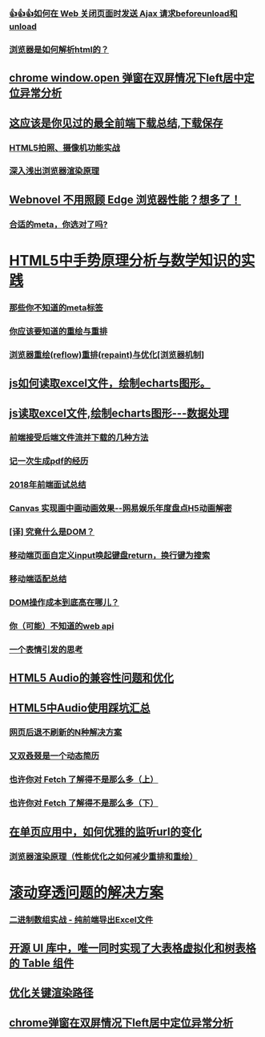 ### [👍👍👍如何在 Web 关闭页面时发送 Ajax 请求beforeunload和unload](https://juejin.im/post/5c7e541b6fb9a049e06415a5)
### [浏览器是如何解析html的？](https://juejin.im/post/5c1dde33f265da61776bf49a)
## [chrome  window.open 弹窗在双屏情况下left居中定位异常分析](https://juejin.im/post/5c49354de51d45227a466980)
## [这应该是你见过的最全前端下载总结,下载保存](https://juejin.im/post/5c3c4b3551882524a5420119)
### [HTML5拍照、摄像机功能实战](https://juejin.im/post/5c4916c251882524fe52cf5e)
### [深入浅出浏览器渲染原理](https://juejin.im/post/5c24d736f265da614b120d4a)
## [Webnovel 不用照顾 Edge 浏览器性能？想多了！](https://juejin.im/post/5c499f3cf265da615f77986a)
### [合适的meta，你选对了吗?](https://juejin.im/post/5c08bb31518825371057fcd0)
# [HTML5中手势原理分析与数学知识的实践](https://juejin.im/post/5c2ecd2ee51d45517334489e)
### [那些你不知道的meta标签](https://juejin.im/post/5c288546e51d451a6b51554a)
### [你应该要知道的重绘与重排](https://juejin.im/post/5c0c7f28f265da612e2875de)
### [浏览器重绘(reflow)重排(repaint)与优化[浏览器机制]](https://juejin.im/post/5c15f797f265da61141c7f86)
## [js如何读取excel文件，绘制echarts图形。](https://juejin.im/post/5c15e1a6e51d4571a1577973)
## [js读取excel文件,绘制echarts图形---数据处理](https://juejin.im/post/5c15f3055188254caf189baf)
### [前端接受后端文件流并下载的几种方法](https://juejin.im/post/5c1610cae51d455c627a967e)
### [记一次生成pdf的经历](https://juejin.im/post/5c122a766fb9a049fd0fb813)
### [2018年前端面试总结](https://juejin.im/post/5bee888fe51d4557fe34e356)
### [Canvas 实现画中画动画效果--网易娱乐年度盘点H5动画解密](https://juejin.im/post/5bfbcb1e5188252e8966a298#comment)
### [[译] 究竟什么是DOM？](https://juejin.im/post/5c0a2ea4f265da616c656ace)
### [移动端页面自定义input唤起键盘return，换行键为搜索](https://juejin.im/post/5c09ec23518825653a233a38)
### [移动端适配总结](https://juejin.im/post/5c0dd7ac6fb9a049c43d7edc)
### [DOM操作成本到底高在哪儿？](https://juejin.im/post/5c1069a16fb9a049e0632fb6)
### [你（可能）不知道的web api](https://juejin.im/post/5c1606d9f265da613d7bf7a4)
### [一个表情引发的思考](https://mp.weixin.qq.com/s?__biz=MzUxMDYxNTgwMA==&mid=2247484243&idx=1&sn=1a8c021816f01f22571fe659e4fc0d1a&chksm=f9010ac4ce7683d2a3452a5278f5528a5a6da8a54173c1ea32269396e79b2aa1b83b77d11dc2&token=1735694303&lang=zh_CN#rd)
## [HTML5 Audio的兼容性问题和优化](https://mp.weixin.qq.com/s?__biz=MzUxMDYxNTgwMA==&mid=2247484212&idx=1&sn=561ecda7a649360239952fff0869fd75&chksm=f9010aa3ce7683b51da033148b6d98d76eefffb09a786cf62fef359f23fae221ff12b078fb6e&token=1735694303&lang=zh_CN#rd)
## [HTML5中Audio使用踩坑汇总](https://juejin.im/post/5c17a2886fb9a049e7020593)
### [网页后退不刷新的N种解决方案](https://github.com/RicardoCao-Biker/RICO-BLOG/issues/17)
### [又双叒叕是一个动态简历](https://juejin.im/post/5c1fd3f1f265da61171cb8bf)
### [也许你对 Fetch 了解得不是那么多（上）](https://juejin.im/post/5c2715ae6fb9a049a42f209f)
### [也许你对 Fetch 了解得不是那么多（下）](https://juejin.im/post/5c2c36626fb9a049b506eb94)
## [在单页应用中，如何优雅的监听url的变化](https://juejin.im/post/5c26ec2f51882501cd6f497a)
### [浏览器渲染原理（性能优化之如何减少重排和重绘）](https://juejin.im/post/5c35cf62f265da615e05a67d)
# [滚动穿透问题的解决方案](https://juejin.im/post/5c2dc9cce51d45690a254b79)
### [二进制数组实战 - 纯前端导出Excel文件](https://juejin.im/post/5c31a5086fb9a04a102f6f50)
## [开源 UI 库中，唯一同时实现了大表格虚拟化和树表格的 Table 组件](https://juejin.im/post/5c41543a51882525da2656f9)
## [优化关键渲染路径](https://juejin.im/post/5c458bb9e51d4551e653aeb6)
## [chrome弹窗在双屏情况下left居中定位异常分析](https://juejin.im/post/5c49354de51d45227a466980)
